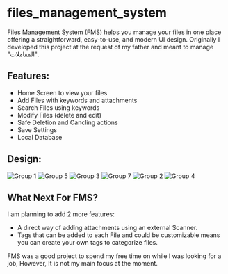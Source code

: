 # files_management_system
Files Management System (FMS) helps you manage your files in one place offering a straightforward, easy-to-use, and modern UI design.
Originally I developed this project at the request of my father and meant to manage "المعاملات".

## Features:
- Home Screen to view your files
- Add Files with keywords and attachments
- Search Files using keywords
- Modify Files (delete and edit)
- Safe Deletion and Cancling actions
- Save Settings
- Local Database

## Design:
![Group 1](https://github.com/Moha2001-dev/files_management_system/assets/80723154/f9c99f48-a2df-49af-909f-4b46273e0ff9)
![Group 5](https://github.com/Moha2001-dev/files_management_system/assets/80723154/5b6a94c9-458a-4f50-9887-b7c9ba6aee7d)
![Group 3](https://github.com/Moha2001-dev/files_management_system/assets/80723154/5e2909d7-b636-498f-85d6-9a8935011873)
![Group 7](https://github.com/Moha2001-dev/files_management_system/assets/80723154/da8932a8-ed54-4894-99d2-ad3c8479cde6)
![Group 2](https://github.com/Moha2001-dev/files_management_system/assets/80723154/8c0bf42a-3534-4f23-bb2d-ebf35c3bc01f)
![Group 4](https://github.com/Moha2001-dev/files_management_system/assets/80723154/9b7c6d13-a7c2-403d-b832-37653f0305cf)

## What Next For FMS?
I am planning to add 2 more features:
- A direct way of adding attachments using an external Scanner.
- Tags that can be added to each File and could be customizable means you can create your own tags to categorize files.

FMS was a good project to spend my free time on while I was looking for a job, However, It is not my main focus at the moment.
